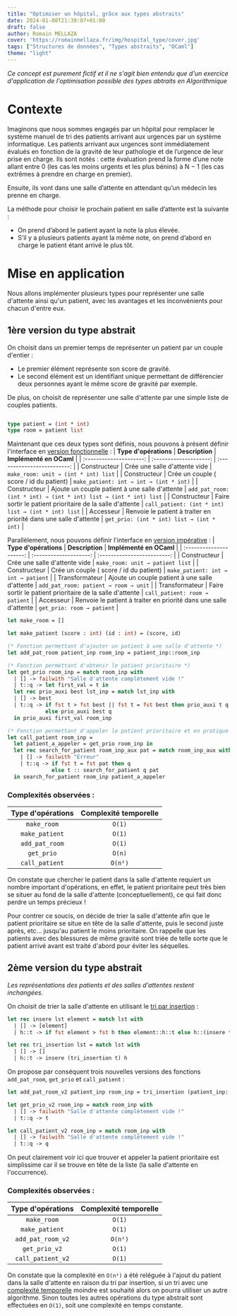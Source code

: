 ```yaml
---
title: "Optimiser un hôpital, grâce aux types abstraits"
date: 2024-01-08T21:39:07+01:00
draft: false
author: Romain MELLAZA
cover: 'https://romainmellaza.fr/img/hospital_type/cover.jpg'
tags: ["Structures de données", "Types abstraits", "OCaml"]
theme: "light"
---
```


*Ce concept est purement fictif et il ne s'agit bien entendu que d'un exercice d'application de l'optimisation possible des types abtraits en Algorithmique*

# Contexte
Imaginons que nous sommes engagés par un hôpital pour remplacer le système manuel de tri des patients arrivant aux urgences par un système informatique.
Les patients arrivant aux urgences sont immédiatement évalués en fonction de la gravité de leur pathologie et de l’urgence de leur prise en charge. Ils sont notés : cette évaluation prend la forme d’une note allant entre 0 (les cas les moins urgents et les plus bénins) à N − 1 (les cas extrêmes à prendre en charge en premier). 

Ensuite, ils vont dans une salle d’attente en attendant qu’un médecin les prenne en charge.

La méthode pour choisir le prochain patient en salle d’attente est la suivante : 
* On prend d’abord le patient ayant la note la plus élevée. 
* S’il y a plusieurs patients ayant la même note, on prend d’abord en charge le patient étant arrivé le plus tôt.

# Mise en application
Nous allons implémenter plusieurs types pour représenter une salle d'attente ainsi qu'un patient, avec les avantages et les inconvénients pour chacun d'entre eux.

## 1ère version du type abstrait
On choisit dans un premier temps de représenter un patient par un couple d'entier : 
* Le premier élément représente son score de gravité.
* Le second élément est un identifiant unique permettant de différencier deux personnes ayant le même score de gravité par exemple.

De plus, on choisit de représenter une salle d'attente par une simple liste de couples patients.
```ocaml

type patient = (int * int)
type room = patient list

```

Maintenant que ces deux types sont définis, nous pouvons à présent définir l'interface en [version fonctionnelle](https://fr.wikipedia.org/wiki/Programmation_fonctionnelle) :
| **Type d'opérations** |   **Description**   |   **Implémenté en OCaml**   |
| :---------------------: | :--------------------: | :-------------------------: |
| Constructeur | Crée une salle d'attente vide | ```make_room: unit → (int * int) list``` |
| Constructeur | Crée un couple ( score / id du patient) | ```make_patient: int → int → (int * int)``` |
| Constructeur | Ajoute un couple patient à une salle d'attente | ```add_pat_room: (int * int) → (int * int) list → (int * int) list``` |
| Constructeur | Faire sortir le patient prioritaire de la salle d'attente | ```call_patient: (int * int) list → (int * int) list``` |
| Accesseur | Renvoie le patient à traiter en priorité dans une salle d'attente | ```get_prio: (int * int) list → (int * int)``` |

Parallèlement, nous pouvons définir l'interface en [version impérative](https://fr.wikipedia.org/wiki/Programmation_imp%C3%A9rative) :
| **Type d'opérations** |   **Description**   |   **Implémenté en OCaml**   |
| :---------------------: | :--------------------: | :-------------------------: |
| Constructeur | Crée une salle d'attente vide | ```make_room: unit → patient list``` |
| Constructeur | Crée un couple ( score / id du patient) | ```make_patient: int → int → patient``` |
| Transformateur | Ajoute un couple patient à une salle d'attente | ```add_pat_room: patient → room → unit``` |
| Transformateur | Faire sortir le patient prioritaire de la salle d'attente | ```call_patient: room → patient``` |
| Accesseur | Renvoie le patient à traiter en priorité dans une salle d'attente | ```get_prio: room → patient``` |

```ocaml
let make_room = []

let make_patient (score : int) (id : int) = (score, id)

(* Fonction permettant d'ajouter un patient à une salle d'attente *)
let add_pat_room patient_inp room_inp = patient_inp::room_inp

(* Fonction permettant d'obtenir le patient prioritaire *)
let get_prio room_inp = match room_inp with
  | [] -> failwith "Salle d'attente complètement vide !"
  | t::q -> let first_val = t in
  let rec prio_auxi best lst_inp = match lst_inp with
  | [] -> best
  | t::q -> if fst t > fst best || fst t = fst best then prio_auxi t q 
            else prio_auxi best q
  in prio_auxi first_val room_inp

(* Fonction permettant d'appeler le patient prioritaire et en pratique le retirer de la salle d'attente *)  
let call_patient room_inp = 
  let patient_a_appeler = get_prio room_inp in 
  let rec search_for_patient room_inp_aux pat = match room_inp_aux with
    | [] -> failwith "Erreur"
    | t::q -> if fst t = fst pat then q
              else t :: search_for_patient q pat 
  in search_for_patient room_inp patient_a_appeler
```

### Complexités observées :
| **Type d'opérations** |   **Complexité temporelle**   |
| :---------------------: | :--------------------: |
| `make_room` | `O(1)` |
| `make_patient` | `O(1)` |
| `add_pat_room` | `O(1)` |
| `get_prio` | `O(n)` |
| `call_patient` | `O(n²)` |

On constate que chercher le patient dans la salle d'attente requiert un nombre important d'opérations, en effet, le patient prioritaire peut très bien se situer au fond de la salle d'attente (conceptuellement), ce qui fait donc perdre un temps précieux !

Pour contrer ce soucis, on décide de trier la salle d'attente afin que le patient prioritaire se situe en tête de la salle d'attente, puis le second juste après, etc... jusqu'au patient le moins prioritaire. On rappelle que les patients avec des blessures de même gravité sont triée de telle sorte que le patient arrivé avant est traité d'abord pour éviter les séquelles.

## 2ème version du type abstrait

*Les représentations des patients et des salles d'attentes restent inchangées.*

On choisit de trier la salle d'attente en utilisant le [tri par insertion](https://fr.wikipedia.org/wiki/Tri_par_insertion) :
```ocaml
let rec insere lst element = match lst with
  | [] -> [element]
  | h::t -> if fst element > fst h then element::h::t else h::(insere t element)

let rec tri_insertion lst = match lst with 
  | [] -> []
  | h::t -> insere (tri_insertion t) h
```

On propose par conséquent trois nouvelles versions des fonctions `add_pat_room`, `get_prio` et `call_patient` :

```ocaml
let add_pat_room_v2 patient_inp room_inp = tri_insertion (patient_inp::room_inp)

let get_prio_v2 room_inp = match room_inp with 
  | [] -> failwith "Salle d'attente complètement vide !"
  | t::q -> t

let call_patient_v2 room_inp = match room_inp with
  | [] -> failwith "Salle d'attente complètement vide !"
  | t::q -> q
```

On peut clairement voir ici que trouver et appeler la patient prioritaire est simplissime car il se trouve en tête de la liste (la salle d'attente en l'occurrence).

### Complexités observées :
| **Type d'opérations** |   **Complexité temporelle**   |
| :---------------------: | :--------------------: |
| `make_room` | `O(1)` |
| `make_patient` | `O(1)` |
| `add_pat_room_v2` | `O(n²)` |
| `get_prio_v2` | `O(1)` |
| `call_patient_v2` | `O(1)` |

On constate que la complexité en `O(n²)` a été reléguée à l'ajout du patient dans la salle d'attente en raison du tri par insertion, si un tri avec une [complexité temporelle](https://fr.wikipedia.org/wiki/Complexit%C3%A9_en_temps) moindre est souhaité alors on pourra utiliser un autre algorithme. Sinon toutes les autres opérations du type abstrait sont effectuées en `O(1)`, soit une complexité en temps constante.